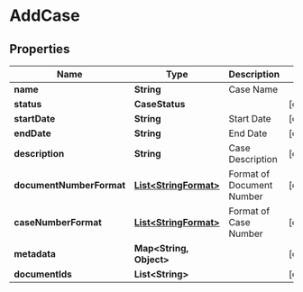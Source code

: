 

# AddCase


## Properties

| Name | Type | Description | Notes |
|------------ | ------------- | ------------- | -------------|
|**name** | **String** | Case Name |  |
|**status** | **CaseStatus** |  |  [optional] |
|**startDate** | **String** | Start Date |  [optional] |
|**endDate** | **String** | End Date |  [optional] |
|**description** | **String** | Case Description |  [optional] |
|**documentNumberFormat** | [**List&lt;StringFormat&gt;**](StringFormat.md) | Format of Document Number |  [optional] |
|**caseNumberFormat** | [**List&lt;StringFormat&gt;**](StringFormat.md) | Format of Case Number |  [optional] |
|**metadata** | **Map&lt;String, Object&gt;** |  |  [optional] |
|**documentIds** | **List&lt;String&gt;** |  |  [optional] |



